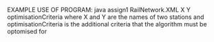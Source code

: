EXAMPLE USE OF PROGRAM:
java assign1 RailNetwork.XML X Y optimisationCriteria
where X and Y are the names of two stations and optimisationCriteria is the additional criteria that the algorithm must be optomised for
